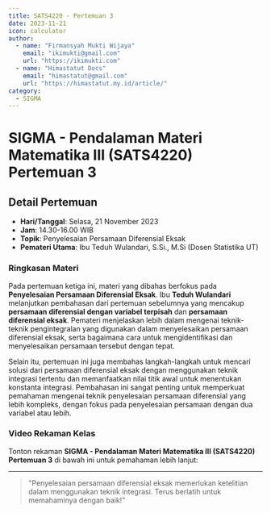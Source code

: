 ```yaml
--- 
title: SATS4220 - Pertemuan 3
date: 2023-11-21
icon: calculator
author:
  - name: "Firmansyah Mukti Wijaya"
    email: "ikimukti@gmail.com"
    url: "https://ikimukti.com"
  - name: "Himastatut Docs"
    email: "himastatut@gmail.com"
    url: "https://himastatut.my.id/article/"
category:
  - SIGMA
--- 
```


# SIGMA - Pendalaman Materi Matematika III (SATS4220) Pertemuan 3

## Detail Pertemuan

- **Hari/Tanggal**: Selasa, 21 November 2023
- **Jam**: 14.30-16.00 WIB
- **Topik**: Penyelesaian Persamaan Diferensial Eksak
- **Pemateri Utama**: Ibu Teduh Wulandari, S.Si., M.Si (Dosen Statistika UT)

### Ringkasan Materi
Pada pertemuan ketiga ini, materi yang dibahas berfokus pada **Penyelesaian Persamaan Diferensial Eksak**. Ibu **Teduh Wulandari** melanjutkan pembahasan dari pertemuan sebelumnya yang mencakup **persamaan diferensial dengan variabel terpisah** dan **persamaan diferensial eksak**. Pemateri menjelaskan lebih dalam mengenai teknik-teknik pengintegralan yang digunakan dalam menyelesaikan persamaan diferensial eksak, serta bagaimana cara untuk mengidentifikasi dan menyelesaikan persamaan tersebut dengan tepat.

Selain itu, pertemuan ini juga membahas langkah-langkah untuk mencari solusi dari persamaan diferensial eksak dengan menggunakan teknik integrasi tertentu dan memanfaatkan nilai titik awal untuk menentukan konstanta integrasi. Pembahasan ini sangat penting untuk memperkuat pemahaman mengenai teknik penyelesaian persamaan diferensial yang lebih kompleks, dengan fokus pada penyelesaian persamaan dengan dua variabel atau lebih.

### Video Rekaman Kelas
Tonton rekaman **SIGMA - Pendalaman Materi Matematika III (SATS4220) Pertemuan 3** di bawah ini untuk pemahaman lebih lanjut:

<VidStack
  src="https://www.youtube.com/watch?v=lo5IjMcZCY8"
  title="SIGMA - Pendalaman Materi Matematika III (SATS4220) Pertemuan 3"
/>

--- 

> "Penyelesaian persamaan diferensial eksak memerlukan ketelitian dalam menggunakan teknik integrasi. Terus berlatih untuk memahaminya dengan baik!"


<GitContributors />
<GitChangelog />